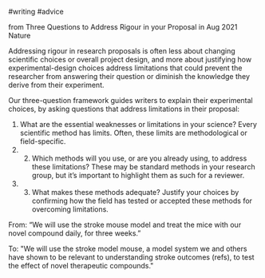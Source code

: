 #writing #advice 

from Three Questions to Address Rigour in your Proposal in Aug 2021 Nature

Addressing rigour in research proposals is often less about changing scientific choices or overall project design, and more about justifying how experimental-design choices address limitations that could prevent the researcher from answering their question or diminish the knowledge they derive from their experiment.

Our three-question framework guides writers to explain their experimental choices, by asking questions that address limitations in their proposal: 
1. What are the essential weaknesses or limitations in your science? Every scientific method has limits. Often, these limits are methodological or field-specific. 
2. 2. Which methods will you use, or are you already using, to address these limitations? These may be standard methods in your research group, but it’s important to highlight them as such for a reviewer. 
3. 3. What makes these methods adequate? Justify your choices by confirming how the field has tested or accepted these methods for overcoming limitations.

From: “We will use the stroke mouse model and treat the mice with our novel compound daily, for three weeks.”

To: "We will use the stroke model mouse, a model system we and others have shown to be relevant to understanding stroke outcomes (refs), to test the effect of novel therapeutic compounds."
